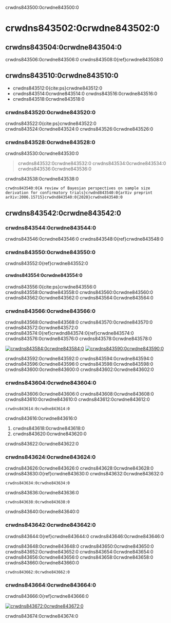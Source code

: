 crwdns843500:0crwdne843500:0
# crwdns843502:0crwdne843502:0

## crwdns843504:0crwdne843504:0

crwdns843506:0crwdne843506:0 crwdns843508:0{ref}crwdne843508:0

## crwdns843510:0crwdne843510:0

- crwdns843512:0{cite:ps}crwdne843512:0
- crwdns843514:0crwdne843514:0 crwdns843516:0crwdne843516:0
- crwdns843518:0crwdne843518:0

### crwdns843520:0crwdne843520:0

crwdns843522:0{cite:ps}crwdne843522:0 crwdns843524:0crwdne843524:0 crwdns843526:0crwdne843526:0

### crwdns843528:0crwdne843528:0

crwdns843530:0crwdne843530:0

> crwdns843532:0crwdne843532:0 crwdns843534:0crwdne843534:0 crwdns843536:0crwdne843536:0

crwdns843538:0crwdne843538:0

```
crwdns843540:0{A review of Bayesian perspectives on sample size derivation for confirmatory trials}crwdnd843540:0{arXiv preprint arXiv:2006.15715}crwdnd843540:0{2020}crwdne843540:0
```

## crwdns843542:0crwdne843542:0

### crwdns843544:0crwdne843544:0

crwdns843546:0crwdne843546:0 crwdns843548:0{ref}crwdne843548:0


### crwdns843550:0crwdne843550:0

crwdns843552:0{ref}crwdne843552:0


#### crwdns843554:0crwdne843554:0

crwdns843556:0{cite:ps}crwdne843556:0 crwdns843558:0crwdne843558:0 crwdns843560:0crwdne843560:0 crwdns843562:0crwdne843562:0 crwdns843564:0crwdne843564:0


### crwdns843566:0crwdne843566:0

crwdns843568:0crwdne843568:0 crwdns843570:0crwdne843570:0 crwdns843572:0crwdne843572:0 crwdns843574:0{ref}crwdnd843574:0{ref}crwdne843574:0 crwdns843576:0crwdne843576:0 crwdns843578:0crwdne843578:0

[![crwdns843584:0crwdne843584:0](crwdns843582:0%20lacrwdne843582:0)](crwdns843580:0crwdne843580:0) [![crwdns843590:0crwdne843590:0](crwdns843588:0crwdne843588:0)](crwdns843586:0crwdne843586:0)

crwdns843592:0crwdne843592:0 crwdns843594:0crwdne843594:0 crwdns843596:0crwdne843596:0 crwdns843598:0crwdne843598:0 crwdns843600:0crwdne843600:0 crwdns843602:0crwdne843602:0


### crwdns843604:0crwdne843604:0

crwdns843606:0crwdne843606:0 crwdns843608:0crwdne843608:0 crwdns843610:0crwdne843610:0 crwdns843612:0crwdne843612:0
```
crwdns843614:0crwdne843614:0
```
crwdns843616:0crwdne843616:0

1. crwdns843618:0crwdne843618:0
2. crwdns843620:0crwdne843620:0

crwdns843622:0crwdne843622:0


### crwdns843624:0crwdne843624:0

crwdns843626:0crwdne843626:0 crwdns843628:0crwdne843628:0 crwdns843630:0{ref}crwdne843630:0 crwdns843632:0crwdne843632:0
```
crwdns843634:0crwdne843634:0
```
crwdns843636:0crwdne843636:0
```
crwdns843638:0crwdne843638:0
```
crwdns843640:0crwdne843640:0


### crwdns843642:0crwdne843642:0

crwdns843644:0{ref}crwdne843644:0 crwdns843646:0crwdne843646:0

crwdns843648:0crwdne843648:0 crwdns843650:0crwdne843650:0 crwdns843652:0crwdne843652:0 crwdns843654:0crwdne843654:0 crwdns843656:0crwdne843656:0 crwdns843658:0crwdne843658:0 crwdns843660:0crwdne843660:0
```
crwdns843662:0crwdne843662:0
```

### crwdns843664:0crwdne843664:0

crwdns843666:0{ref}crwdne843666:0

[![crwdns843672:0crwdne843672:0](crwdns843670:0crwdne843670:0)](crwdns843668:0crwdne843668:0)

crwdns843674:0crwdne843674:0
